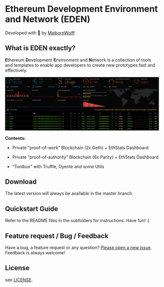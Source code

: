 # Ethereum Development Environment and Network (EDEN) 

Developed with :green_heart: by [MaibornWolff](https://www.maibornwolff.de/) 

## What is EDEN exactly?

**E**thereum **D**evelopment **E**nvironment and **N**etwork is a collection of tools and templates to enable app developers to create new prototypes fast and effectively. 

![Screenshot of the EDEN dashboard](doc/img/eden_grafik.png)

**Contents:**

* Private “proof-of-work” Blockchain (2x Geth) + EthStats Dashboard

* Private “proof-of-authority” Blockchain (6x Parity) + EthStats Dashboard

* “Toolbox” with Truffle, Oyente and some Utils


## Download

The latest version will always be available in the master branch.

## Quickstart Guide

Refer to the README files in the subfolders for instructions. Have fun! :) 

## Feature request / Bug / Feedback

Have a bug, a feature request or any question? [Please open a new issue](https://github.com/MaibornWolff/eden/issues). Feedback is always welcome!

## License

see [LICENSE](LICENSE).
